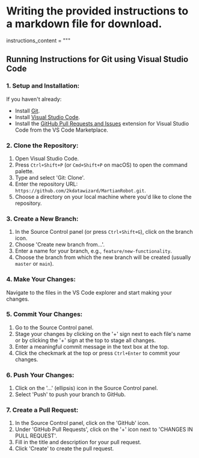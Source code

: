 # Writing the provided instructions to a markdown file for download.

instructions_content = """
## Running Instructions for Git using Visual Studio Code

### 1. Setup and Installation:

If you haven't already:
- Install [Git](https://git-scm.com/downloads).
- Install [Visual Studio Code](https://code.visualstudio.com/download).
- Install the [GitHub Pull Requests and Issues](https://marketplace.visualstudio.com/items?itemName=GitHub.vscode-pull-request-github) extension for Visual Studio Code from the VS Code Marketplace.

### 2. Clone the Repository:

1. Open Visual Studio Code.
2. Press `Ctrl+Shift+P` (or `Cmd+Shift+P` on macOS) to open the command palette.
3. Type and select 'Git: Clone'.
4. Enter the repository URL: `https://github.com/2kdatawizard/MartianRobot.git`.
5. Choose a directory on your local machine where you'd like to clone the repository.

### 3. Create a New Branch:

1. In the Source Control panel (or press `Ctrl+Shift+G`), click on the branch icon.
2. Choose 'Create new branch from...'.
3. Enter a name for your branch, e.g., `feature/new-functionality`.
4. Choose the branch from which the new branch will be created (usually `master` or `main`).

### 4. Make Your Changes:

Navigate to the files in the VS Code explorer and start making your changes.

### 5. Commit Your Changes:

1. Go to the Source Control panel.
2. Stage your changes by clicking on the '+' sign next to each file's name or by clicking the '+' sign at the top to stage all changes.
3. Enter a meaningful commit message in the text box at the top.
4. Click the checkmark at the top or press `Ctrl+Enter` to commit your changes.

### 6. Push Your Changes:

1. Click on the '...' (ellipsis) icon in the Source Control panel.
2. Select 'Push' to push your branch to GitHub.

### 7. Create a Pull Request:

1. In the Source Control panel, click on the 'GitHub' icon.
2. Under 'GitHub Pull Requests', click on the '+' icon next to 'CHANGES IN PULL REQUEST'.
3. Fill in the title and description for your pull request.
4. Click 'Create' to create the pull request.
